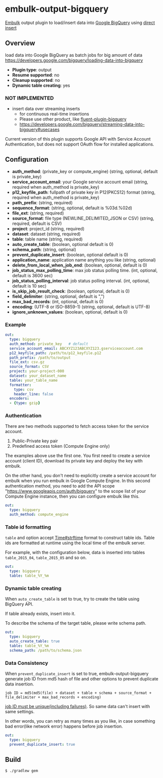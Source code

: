 
# embulk-output-bigquery

[Embulk](https://github.com/embulk/embulk/) output plugin to load/insert data into [Google BigQuery](https://cloud.google.com/bigquery/) using [direct insert](https://cloud.google.com/bigquery/loading-data-into-bigquery#loaddatapostrequest)

## Overview

load data into Google BigQuery as batch jobs for big amount of data
https://developers.google.com/bigquery/loading-data-into-bigquery

* **Plugin type**: output
* **Resume supported**: no
* **Cleanup supported**: no
* **Dynamic table creating**: yes

### NOT IMPLEMENTED 
* insert data over streaming inserts
  * for continuous real-time insertions
  * Please use other product, like [fluent-plugin-bigquery](https://github.com/kaizenplatform/fluent-plugin-bigquery)
  * https://developers.google.com/bigquery/streaming-data-into-bigquery#usecases

Current version of this plugin supports Google API with Service Account Authentication, but does not support
OAuth flow for installed applications.

## Configuration

- **auth_method**: (private_key or compute_engine) (string, optional, default is private_key)
- **service_account_email**: your Google service account email (string, required when auth_method is private_key)
- **p12_keyfile_path**: fullpath of private key in P12(PKCS12) format (string, required when auth_method is private_key)
- **path_prefix**: (string, required)
- **sequence_format**: (string, optional, default is %03d.%02d)
- **file_ext**: (string, required)
- **source_format**: file type (NEWLINE_DELIMITED_JSON or CSV) (string, required, default is CSV)
- **project**: project_id (string, required)
- **dataset**: dataset (string, required)
- **table**: table name (string, required)
- **auto_create_table**: (boolean, optional default is 0)
- **schema_path**: (string, optional)
- **prevent_duplicate_insert**: (boolean, optional default is 0)
- **application_name**: application name anything you like (string, optional)
- **delete_from_local_when_job_end**: (boolean, optional, default is 0)
- **job_status_max_polling_time**: max job status polling time. (int, optional, default is 3600 sec)
- **job_status_polling_interval**: job status polling interval. (int, optional, default is 10 sec)
- **is_skip_job_result_check**: (boolean, optional, default is 0)
- **field_delimiter**: (string, optional, default is ",")
- **max_bad_records**: (int, optional, default is 0)
- **encoding**: (UTF-8 or ISO-8859-1) (string, optional, default is UTF-8)
- **ignore_unknown_values**: (boolean, optional, default is 0)

### Example

```yaml
out:
  type: bigquery
  auth_method: private_key   # default
  service_account_email: ABCXYZ123ABCXYZ123.gserviceaccount.com
  p12_keyfile_path: /path/to/p12_keyfile.p12
  path_prefix: /path/to/output
  file_ext: csv.gz
  source_format: CSV
  project: your-project-000
  dataset: your_dataset_name
  table: your_table_name
  formatter:
    type: csv
    header_line: false
  encoders:
  - {type: gzip}
```

### Authentication

There are two methods supported to fetch access token for the service account.

1. Public-Private key pair
2. Predefined access token (Compute Engine only)

The examples above use the first one.  You first need to create a service account (client ID),
download its private key and deploy the key with embulk.

On the other hand, you don't need to explicitly create a service account for embulk when you
run embulk in Google Compute Engine.  In this second authentication method, you need to
add the API scope "https://www.googleapis.com/auth/bigquery" to the scope list of your
Compute Engine instance, then you can configure embulk like this.

```yaml
out:
  type: bigquery
  auth_method: compute_engine
```

### Table id formatting

`table` and option accept [Time#strftime](http://ruby-doc.org/core-1.9.3/Time.html#method-i-strftime)
format to construct table ids.
Table ids are formatted at runtime
using the local time of the embulk server.

For example, with the configuration below,
data is inserted into tables `table_2015_04`, `table_2015_05` and so on.

```yaml
out:
  type: bigquery
  table: table_%Y_%m
```

### Dynamic table creating

When `auto_create_table` is set to true, try to create the table using BigQuery API.

If table already exists, insert into it.

To describe the schema of the target table, please write schema path.


```yaml
out:
  type: bigquery
  auto_create_table: true
  table: table_%Y_%m
  schema_path: /path/to/schema.json
```

### Data Consistency

When `prevent_duplicate_insert` is set to true, embulk-output-bigquery generate job ID from md5 hash of file  and other options to prevent duplicate data insertion.

`job ID = md5(md5(file) + dataset + table + schema + source_format + file_delimiter + max_bad_records + encoding)`

[job ID must be unique(including failures)](https://cloud.google.com/bigquery/loading-data-into-bigquery#consistency). So same data can't insert with same settings.

In other words, you can retry as many times as you like, in case something bad error(like network error) happens before job insertion.

```yaml
out:
  type: bigquery
  prevent_duplicate_insert: true
```

## Build

```
$ ./gradlew gem
```
